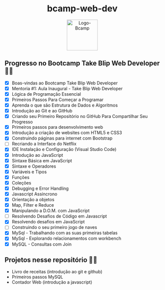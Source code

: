 <div align="center">
<h1>bcamp-web-dev</h1>
<img src="https://hermes.digitalinnovation.one/tracks/995e4a20-0e54-48e9-8e96-f3a581f32ebf.png" alt="Logo-Bcamp" width="100" height="auto"/>
</div> 

## Progresso no Bootcamp Take Blip Web Developer :weight_lifting_woman:

- [x] Boas-vindas ao Bootcamp Take Blip Web Developer
- [x] Mentoria #1: Aula Inaugural - Take Blip Web Developer
- [x] Lógica de Programação Essencial
- [x] Primeiros Passos Para Começar a Programar
- [x] Aprenda o que são Estrutura de Dados e Algoritmos
- [x] Introdução ao Git e ao GitHub
- [x] Criando seu Primeiro Repositório no GitHub Para Compartilhar Seu Progresso
- [x] Primeiros passos para desenvolvimento web
- [x] Introdução a criação de websites com HTML5 e CSS3
- [x] Construindo páginas para internet com Bootstrap
- [ ] Recriando a Interface do Netflix
- [x] IDE Instalação e Configuração (Visual Studio Code)
- [x] Introdução ao JavaScript
- [x] Sintaxe Básica em JavaScript
- [x] Sintaxe e Operadores
- [x] Variáveis e Tipos
- [x] Funções
- [x] Coleções
- [x] Debugging e Error Handling
- [x] Javascript Assíncrono
- [x] Orientação a objetos
- [x] Map, Filter e Reduce
- [x] Manipulando a D.O.M. com JavaScript
- [ ] Resolvendo Desafios de Código em Javascript
- [x] Resolvendo desafios em JavaScript
- [ ] Construindo o seu primeiro jogo de naves
- [x] MySql - Trabalhando com as suas primeiras tabelas
- [x] MySql - Explorando relacionamentos com workbench
- [x] MySQL - Consultas com Join

## Projetos nesse repositório :woman_technologist:
- Livro de receitas (introdução ao git e github)
- Primeiros passos MySQL
- Contador Web (introdução a javascript)